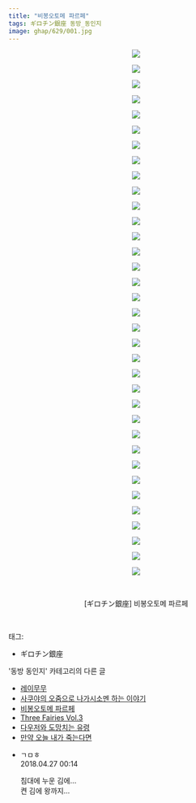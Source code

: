```yaml
---
title: "비봉오토메 파르페"
tags: ギロチン銀座 동방_동인지
image: ghap/629/001.jpg
---
```

<div class="article">
<p style="text-align: center; clear: none; float: none;"><img src="{{ site.nasurl }}/ghap/629/001.jpg"/></p>
<p style="text-align: center; clear: none; float: none;"><img src="{{ site.nasurl }}/ghap/629/002.jpg"/></p>
<p style="text-align: center; clear: none; float: none;"><img src="{{ site.nasurl }}/ghap/629/003.jpg"/></p>
<p style="text-align: center; clear: none; float: none;"><img src="{{ site.nasurl }}/ghap/629/004.jpg"/></p>
<p style="text-align: center; clear: none; float: none;"><img src="{{ site.nasurl }}/ghap/629/005.jpg"/></p>
<p style="text-align: center; clear: none; float: none;"><img src="{{ site.nasurl }}/ghap/629/006.jpg"/></p>
<p style="text-align: center; clear: none; float: none;"><img src="{{ site.nasurl }}/ghap/629/007.jpg"/></p>
<p style="text-align: center; clear: none; float: none;"><img src="{{ site.nasurl }}/ghap/629/008.jpg"/></p>
<p style="text-align: center; clear: none; float: none;"><img src="{{ site.nasurl }}/ghap/629/009.jpg"/></p>
<p style="text-align: center; clear: none; float: none;"><img src="{{ site.nasurl }}/ghap/629/010.jpg"/></p>
<p style="text-align: center; clear: none; float: none;"><img src="{{ site.nasurl }}/ghap/629/011.jpg"/></p>
<p style="text-align: center; clear: none; float: none;"><img src="{{ site.nasurl }}/ghap/629/012.jpg"/></p>
<p style="text-align: center; clear: none; float: none;"><img src="{{ site.nasurl }}/ghap/629/013.jpg"/></p>
<p style="text-align: center; clear: none; float: none;"><img src="{{ site.nasurl }}/ghap/629/014.jpg"/></p>
<p style="text-align: center; clear: none; float: none;"><img src="{{ site.nasurl }}/ghap/629/015.jpg"/></p>
<p style="text-align: center; clear: none; float: none;"><img src="{{ site.nasurl }}/ghap/629/016.jpg"/></p>
<p style="text-align: center; clear: none; float: none;"><img src="{{ site.nasurl }}/ghap/629/017.jpg"/></p>
<p style="text-align: center; clear: none; float: none;"><img src="{{ site.nasurl }}/ghap/629/018.jpg"/></p>
<p style="text-align: center; clear: none; float: none;"><img src="{{ site.nasurl }}/ghap/629/019.jpg"/></p>
<p style="text-align: center; clear: none; float: none;"><img src="{{ site.nasurl }}/ghap/629/020.jpg"/></p>
<p style="text-align: center; clear: none; float: none;"><img src="{{ site.nasurl }}/ghap/629/021.jpg"/></p>
<p style="text-align: center; clear: none; float: none;"><img src="{{ site.nasurl }}/ghap/629/022.jpg"/></p>
<p style="text-align: center; clear: none; float: none;"><img src="{{ site.nasurl }}/ghap/629/023.jpg"/></p>
<p style="text-align: center; clear: none; float: none;"><img src="{{ site.nasurl }}/ghap/629/024.jpg"/></p>
<p style="text-align: center; clear: none; float: none;"><img src="{{ site.nasurl }}/ghap/629/025.jpg"/></p>
<p style="text-align: center; clear: none; float: none;"><img src="{{ site.nasurl }}/ghap/629/026.jpg"/></p>
<p style="text-align: center; clear: none; float: none;"><img src="{{ site.nasurl }}/ghap/629/027.jpg"/></p>
<p style="text-align: center; clear: none; float: none;"><img src="{{ site.nasurl }}/ghap/629/028.jpg"/></p>
<p style="text-align: center; clear: none; float: none;"><img src="{{ site.nasurl }}/ghap/629/029.jpg"/></p>
<p style="text-align: center; clear: none; float: none;"><img src="{{ site.nasurl }}/ghap/629/030.jpg"/></p>
<p style="text-align: center; clear: none; float: none;"><img src="{{ site.nasurl }}/ghap/629/031.jpg"/></p>
<p style="text-align: center; clear: none; float: none;"><img src="{{ site.nasurl }}/ghap/629/032.jpg"/></p>
<p style="text-align: center; clear: none; float: none;"><img src="{{ site.nasurl }}/ghap/629/033.jpg"/></p>
<p style="text-align: center; clear: none; float: none;"><img src="{{ site.nasurl }}/ghap/629/034.jpg"/></p>
<p style="text-align: center; clear: none; float: none;"><img src="{{ site.nasurl }}/ghap/629/035.jpg"/></p>
<p style="text-align: center; clear: none; float: none;"><br/></p>
<p style="text-align: center; clear: none; float: none;">[ギロチン銀座] 비봉오토메 파르페</p>
<p><br/></p>
</div><div class="tagTrail">
<p>태그: </p>
<ul>
<li>ギロチン銀座</li>
</ul>
</div><div class="another">
<p>'동방 동인지' 카테고리의 다른 글</p>
<ul>
<li><a href="/2016-07-02-ghap_631">레이무무</a></li>
<li><a href="/2016-07-02-ghap_630">사쿠야의 오줌으로 나가시소멘 하는 이야기</a></li>
<li><a href="/2016-07-02-ghap_629">비봉오토메 파르페</a></li>
<li><a href="/2016-07-02-ghap_628">Three Fairies Vol.3</a></li>
<li><a href="/2016-07-02-ghap_627">다우저와 도망치는 유령</a></li>
<li><a href="/2016-07-01-ghap_626">만약 오늘 내가 죽는다면</a></li>
</ul>
</div><div class="cb_module cb_fluid">
<div class="cb_wrt cb_profile">
<div class="comment">
<ul>
<li class="cb_thumb_off" id="comment15245804">
<div class="cb_comment_area">
<div class="cb_info_area">
<div class="cb_section">
<span class="cb_nick_name">ㄱㅁㅎ</span>
</div>
<div class="cb_section">
<span class="cb_date">2018.04.27 00:14 </span>
</div>
</div>
<div class="cb_dsc_comment">
<p class="cb_dsc">
											침대에 누운 김에...<br/>
켠 김에 왕까지...
										</p>
</div>
</div></li>
</ul>
</div>
</div><!-- commentList close -->
</div>